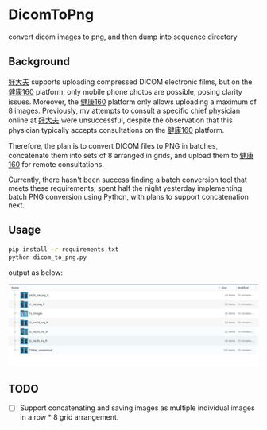 # DicomToPng
convert dicom images to png, and then dump into sequence directory

## Background

[好大夫][1] supports uploading compressed DICOM electronic films, but on the [健康160][2] platform, only mobile phone photos are possible, posing clarity issues. Moreover, the [健康160][2] platform only allows uploading a maximum of 8 images. Previously, my attempts to consult a specific chief physician online at [好大夫][1] were unsuccessful, despite the observation that this physician typically accepts consultations on the [健康160][2] platform. 

Therefore, the plan is to convert DICOM files to PNG in batches, concatenate them into sets of 8 arranged in grids, and upload them to [健康160][2] for remote consultations. 

Currently, there hasn't been success finding a batch conversion tool that meets these requirements; spent half the night yesterday implementing batch PNG conversion using Python, with plans to support concatenation next.

## Usage
```bash
pip install -r requirements.txt
python dicom_to_png.py
```

output as below:

<div style="text-align: center;">

![output](output.jpg)

</div>

## TODO
- [ ] Support concatenating and saving images as multiple individual images in a row * 8 grid arrangement.

[1]: https://www.haodf.com/	"好大夫"
[2]: https://www.96110.com/ "健康160"